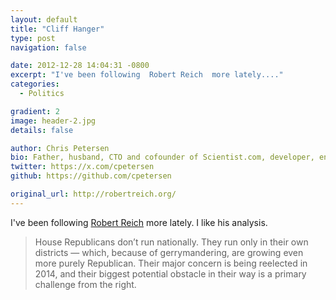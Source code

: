 ```yaml
---
layout: default
title: "Cliff Hanger"
type: post
navigation: false

date: 2012-12-28 14:04:31 -0800
excerpt: "I've been following  Robert Reich  more lately...."
categories:
  - Politics

gradient: 2
image: header-2.jpg
details: false

author: Chris Petersen
bio: Father, husband, CTO and cofounder of Scientist.com, developer, entrepreneur and technologist.
twitter: https://x.com/cpetersen
github: https://github.com/cpetersen

original_url: http://robertreich.org/
---
```



I've been following  [Robert Reich](https://twitter.com/rbreich)  more lately. I like his analysis.

 > House Republicans don’t run nationally. They run only in their own districts — which, because of gerrymandering, are growing even more purely Republican. Their major concern is being reelected in 2014, and their biggest potential obstacle in their way is a primary challenge from the right.

